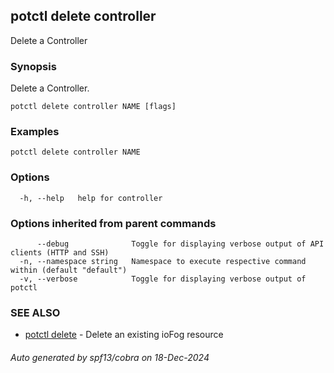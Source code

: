 ## potctl delete controller

Delete a Controller

### Synopsis

Delete a Controller.

```
potctl delete controller NAME [flags]
```

### Examples

```
potctl delete controller NAME
```

### Options

```
  -h, --help   help for controller
```

### Options inherited from parent commands

```
      --debug              Toggle for displaying verbose output of API clients (HTTP and SSH)
  -n, --namespace string   Namespace to execute respective command within (default "default")
  -v, --verbose            Toggle for displaying verbose output of potctl
```

### SEE ALSO

* [potctl delete](potctl_delete.md)	 - Delete an existing ioFog resource

###### Auto generated by spf13/cobra on 18-Dec-2024
